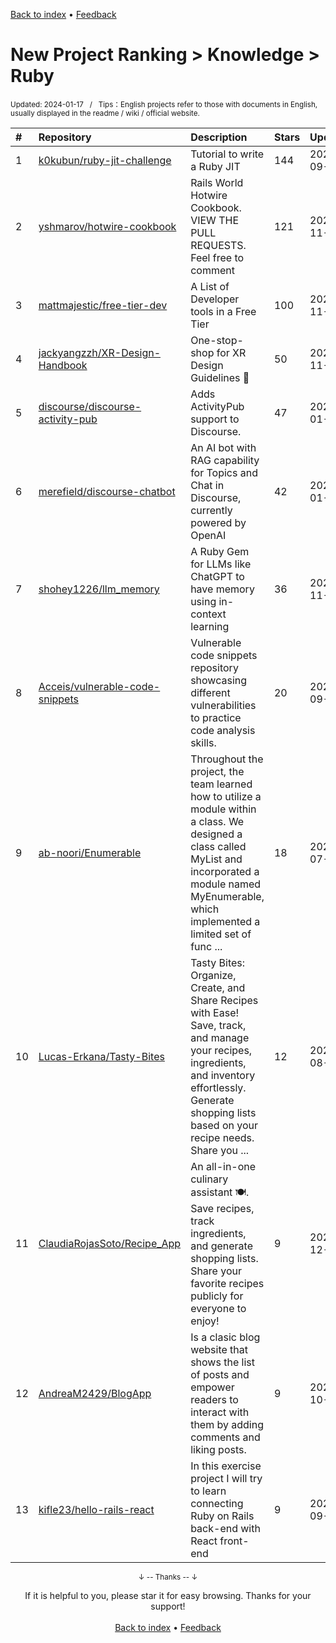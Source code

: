 <a href="https://github.com/GrowingGit/GitHub-English-Top-Charts#github-english-top-charts">Back to index</a> • <a href="/content/docs/feedback.md">Feedback</a>

# New Project Ranking > Knowledge > Ruby
<sub>Updated: 2024-01-17&nbsp;&nbsp;&nbsp;/&nbsp;&nbsp;&nbsp;Tips：English projects refer to those with documents in English, usually displayed in the readme / wiki / official website.</sub>

|#|Repository|Description|Stars|Updated|Created|
|:-|:-|:-|:-|:-|:-|
|1|[k0kubun/ruby-jit-challenge](https://github.com/k0kubun/ruby-jit-challenge)|Tutorial to write a Ruby JIT|144|2023-09-23|2023-05-13|
|2|[yshmarov/hotwire-cookbook](https://github.com/yshmarov/hotwire-cookbook)|Rails World Hotwire Cookbook. VIEW THE PULL REQUESTS. Feel free to comment|121|2023-11-03|2023-10-01|
|3|[mattmajestic/free-tier-dev](https://github.com/mattmajestic/free-tier-dev)|A List of Developer tools in a Free Tier|100|2023-11-25|2023-11-25|
|4|[jackyangzzh/XR-Design-Handbook](https://github.com/jackyangzzh/XR-Design-Handbook)|One-stop-shop for XR Design Guidelines 🏪|50|2023-11-25|2023-07-22|
|5|[discourse/discourse-activity-pub](https://github.com/discourse/discourse-activity-pub)|Adds ActivityPub support to Discourse.|47|2024-01-15|2023-03-09|
|6|[merefield/discourse-chatbot](https://github.com/merefield/discourse-chatbot)|An AI bot with RAG capability for Topics and Chat in Discourse, currently powered by OpenAI|42|2024-01-15|2023-02-06|
|7|[shohey1226/llm_memory](https://github.com/shohey1226/llm_memory)|A Ruby Gem for LLMs like ChatGPT to have memory using in-context learning|36|2023-11-20|2023-05-01|
|8|[Acceis/vulnerable-code-snippets](https://github.com/Acceis/vulnerable-code-snippets)|Vulnerable code snippets repository showcasing different vulnerabilities to practice code analysis skills.|20|2023-09-04|2023-02-06|
|9|[ab-noori/Enumerable](https://github.com/ab-noori/Enumerable)|Throughout the project, the team learned how to utilize a module within a class. We designed a class called MyList and incorporated a module named MyEnumerable, which implemented a limited set of func ...|18|2023-07-21|2023-07-20|
|10|[Lucas-Erkana/Tasty-Bites](https://github.com/Lucas-Erkana/Tasty-Bites)|Tasty Bites: Organize, Create, and Share Recipes with Ease! Save, track, and manage your recipes, ingredients, and inventory effortlessly. Generate shopping lists based on your recipe needs. Share you ...|12|2023-08-25|2023-07-02|
|11|[ClaudiaRojasSoto/Recipe_App](https://github.com/ClaudiaRojasSoto/Recipe_App)|An all-in-one culinary assistant 🍽. Save recipes, track ingredients, and generate shopping lists. Share your favorite recipes publicly for everyone to enjoy!|9|2023-12-20|2023-10-08|
|12|[AndreaM2429/BlogApp](https://github.com/AndreaM2429/BlogApp)|Is a clasic blog website that shows the list of posts and empower readers to interact with them by adding comments and liking posts.|9|2023-10-07|2023-09-18|
|13|[kifle23/hello-rails-react](https://github.com/kifle23/hello-rails-react)|In this exercise project I will try to learn connecting Ruby on Rails back-end with React front-end|9|2023-09-20|2023-09-18|

<div align="center">
    <p><sub>↓ -- Thanks -- ↓</sub></p>
    If it is helpful to you, please star it for easy browsing. Thanks for your support!
</div>

<br/>

<div align="center"><a href="https://github.com/GrowingGit/GitHub-English-Top-Charts#github-english-top-charts">Back to index</a> • <a href="/content/docs/feedback.md">Feedback</a></div>
